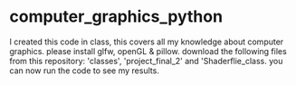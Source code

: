 # computer_graphics_python
I created this code in class, this covers all my knowledge about computer graphics.
please install glfw, openGL & pillow. 
download the following files from this repository: 'classes', 'project_final_2' and 'Shaderflie_class.
you can now run the code to see my results.
